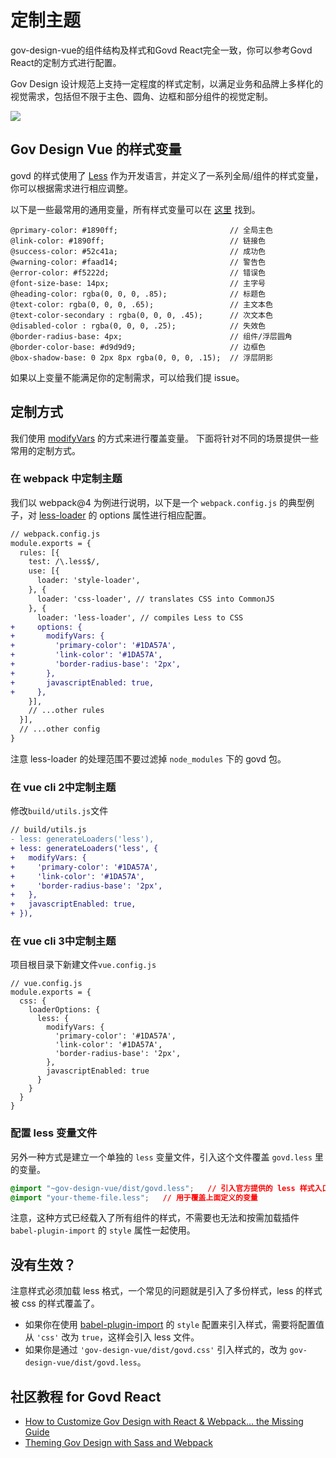 
# 定制主题

gov-design-vue的组件结构及样式和Govd React完全一致，你可以参考Govd React的定制方式进行配置。

Gov Design 设计规范上支持一定程度的样式定制，以满足业务和品牌上多样化的视觉需求，包括但不限于主色、圆角、边框和部分组件的视觉定制。

![](https://zos.alipayobjects.com/rmsportal/zTFoszBtDODhXfLAazfSpYbSLSEeytoG.png)

## Gov Design Vue 的样式变量

govd 的样式使用了 [Less](http://lesscss.org/) 作为开发语言，并定义了一系列全局/组件的样式变量，你可以根据需求进行相应调整。

以下是一些最常用的通用变量，所有样式变量可以在 [这里](https://github.com/vueComponent/gov-design-vue/blob/master/components/style/themes/default.less) 找到。

```less
@primary-color: #1890ff;                         // 全局主色
@link-color: #1890ff;                            // 链接色
@success-color: #52c41a;                         // 成功色
@warning-color: #faad14;                         // 警告色
@error-color: #f5222d;                           // 错误色
@font-size-base: 14px;                           // 主字号
@heading-color: rgba(0, 0, 0, .85);              // 标题色
@text-color: rgba(0, 0, 0, .65);                 // 主文本色
@text-color-secondary : rgba(0, 0, 0, .45);      // 次文本色
@disabled-color : rgba(0, 0, 0, .25);            // 失效色
@border-radius-base: 4px;                        // 组件/浮层圆角
@border-color-base: #d9d9d9;                     // 边框色
@box-shadow-base: 0 2px 8px rgba(0, 0, 0, .15);  // 浮层阴影
```

如果以上变量不能满足你的定制需求，可以给我们提 issue。

## 定制方式

我们使用 [modifyVars](http://lesscss.org/usage/#using-less-in-the-browser-modify-variables) 的方式来进行覆盖变量。
下面将针对不同的场景提供一些常用的定制方式。


### 在 webpack 中定制主题

我们以 webpack@4 为例进行说明，以下是一个 `webpack.config.js` 的典型例子，对 [less-loader](https://github.com/webpack-contrib/less-loader) 的 options 属性进行相应配置。

```diff
// webpack.config.js
module.exports = {
  rules: [{
    test: /\.less$/,
    use: [{
      loader: 'style-loader',
    }, {
      loader: 'css-loader', // translates CSS into CommonJS
    }, {
      loader: 'less-loader', // compiles Less to CSS
+     options: {
+       modifyVars: {
+         'primary-color': '#1DA57A',
+         'link-color': '#1DA57A',
+         'border-radius-base': '2px',
+       },
+       javascriptEnabled: true,
+     },
    }],
    // ...other rules
  }],
  // ...other config
}
```

注意 less-loader 的处理范围不要过滤掉 `node_modules` 下的 govd 包。

### 在 vue cli 2中定制主题

修改`build/utils.js`文件
```diff
// build/utils.js
- less: generateLoaders('less'),
+ less: generateLoaders('less', {
+   modifyVars: {
+     'primary-color': '#1DA57A',
+     'link-color': '#1DA57A',
+     'border-radius-base': '2px',
+   },
+   javascriptEnabled: true,
+ }),

```

### 在 vue cli 3中定制主题

项目根目录下新建文件`vue.config.js`
```
// vue.config.js
module.exports = {
  css: {
    loaderOptions: {
      less: {
        modifyVars: {
          'primary-color': '#1DA57A',
          'link-color': '#1DA57A',
          'border-radius-base': '2px',
        },
        javascriptEnabled: true
      }
    }
  }
}
```

### 配置 less 变量文件

另外一种方式是建立一个单独的 `less` 变量文件，引入这个文件覆盖 `govd.less` 里的变量。

```css
@import "~gov-design-vue/dist/govd.less";   // 引入官方提供的 less 样式入口文件
@import "your-theme-file.less";   // 用于覆盖上面定义的变量
```

注意，这种方式已经载入了所有组件的样式，不需要也无法和按需加载插件 `babel-plugin-import` 的 `style` 属性一起使用。

## 没有生效？

注意样式必须加载 less 格式，一个常见的问题就是引入了多份样式，less 的样式被 css 的样式覆盖了。

- 如果你在使用 [babel-plugin-import](https://github.com/gov-design/babel-plugin-import) 的 `style` 配置来引入样式，需要将配置值从 `'css'` 改为 `true`，这样会引入 less 文件。
- 如果你是通过 `'gov-design-vue/dist/govd.css'` 引入样式的，改为 `gov-design-vue/dist/govd.less`。

## 社区教程 for Govd React

- [How to Customize Gov Design with React & Webpack… the Missing Guide](https://medium.com/@GeoffMiller/how-to-customize-gov-design-with-react-webpack-the-missing-guide-c6430f2db10f)
- [Theming Gov Design with Sass and Webpack](https://gist.github.com/Kruemelkatze/057f01b8e15216ae707dc7e6c9061ef7)
